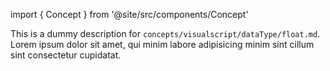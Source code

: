 import { Concept } from '@site/src/components/Concept'

<Concept
  title    = "dataType/float"
  kind     = "Core"
  category = "Visualscript"
  block    = {true}>
This is a dummy description for `concepts/visualscript/dataType/float.md`.
Lorem ipsum dolor sit amet, qui minim labore adipisicing minim sint cillum sint consectetur cupidatat.
</Concept>


